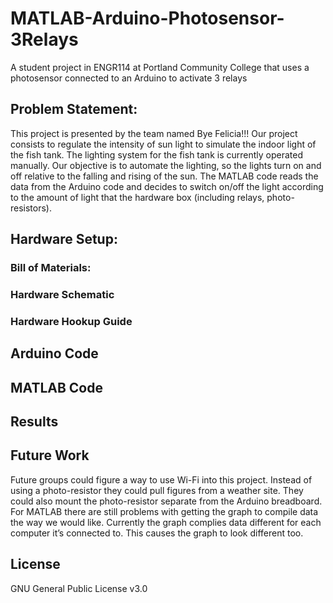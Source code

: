 # MATLAB-Arduino-Photosensor-3Relays
A student project in ENGR114 at Portland Community College that uses a photosensor connected to an Arduino to activate 3 relays

## Problem Statement:

This project is presented by the team named Bye Felicia!!! Our project consists to regulate the intensity of sun light to simulate the indoor light of the fish tank. The lighting system for the fish tank is currently operated manually. Our objective is to automate the lighting, so the lights turn on and off relative to the falling and rising of the sun. The MATLAB code reads the data from the Arduino code and decides to switch on/off the light according to the amount of light that the hardware box (including relays, photo-resistors).

## Hardware Setup:

### Bill of Materials:

### Hardware Schematic

### Hardware Hookup Guide

## Arduino Code

## MATLAB Code

## Results

## Future Work

Future groups could figure a way to use Wi-Fi into this project. Instead of using a photo-resistor they could pull figures from a weather site. They could also mount the photo-resistor separate from the Arduino breadboard. For MATLAB there are still problems with getting the graph to compile data the way we would like. Currently the graph complies data different for each computer it’s connected to. This causes the graph to look different too. 

## License

GNU General Public License v3.0
